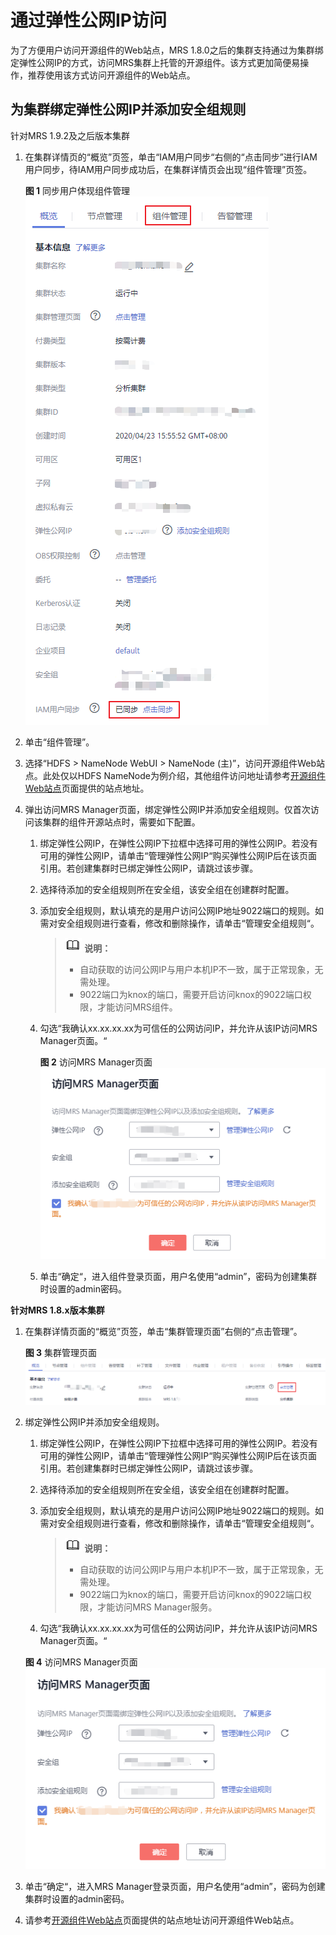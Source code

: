 # 通过弹性公网IP访问<a name="ZH-CN_TOPIC_0173264859"></a>

为了方便用户访问开源组件的Web站点，MRS 1.8.0之后的集群支持通过为集群绑定弹性公网IP的方式，访问MRS集群上托管的开源组件。该方式更加简便易操作，推荐使用该方式访问开源组件的Web站点。

## 为集群绑定弹性公网IP并添加安全组规则<a name="section1664564712116"></a>

针对MRS 1.9.2及之后版本集群

1.  在集群详情页的“概览”页签，单击“IAM用户同步“右侧的“点击同步”进行IAM用户同步，待IAM用户同步成功后，在集群详情页会出现“组件管理”页签。

    **图 1**  同步用户体现组件管理<a name="fig12565520121916"></a>  
    ![](figures/同步用户体现组件管理.png "同步用户体现组件管理")

2.  单击“组件管理”。
3.  选择“HDFS \> NameNode WebUI \> NameNode \(主\)”，访问开源组件Web站点。此处仅以HDFS NameNode为例介绍，其他组件访问地址请参考[开源组件Web站点](开源组件Web站点.md)页面提供的站点地址。
4.  弹出访问MRS Manager页面，绑定弹性公网IP并添加安全组规则。仅首次访问该集群的组件开源站点时，需要如下配置。
    1.  绑定弹性公网IP，在弹性公网IP下拉框中选择可用的弹性公网IP。若没有可用的弹性公网IP，请单击“管理弹性公网IP“购买弹性公网IP后在该页面引用。若创建集群时已绑定弹性公网IP，请跳过该步骤。
    2.  选择待添加的安全组规则所在安全组，该安全组在创建群时配置。
    3.  添加安全组规则，默认填充的是用户访问公网IP地址9022端口的规则。如需对安全组规则进行查看，修改和删除操作，请单击“管理安全组规则“。

        >![](public_sys-resources/icon-note.gif) **说明：**   
        >-   自动获取的访问公网IP与用户本机IP不一致，属于正常现象，无需处理。  
        >-   9022端口为knox的端口，需要开启访问knox的9022端口权限，才能访问MRS组件。  

    4.  勾选“我确认xx.xx.xx.xx为可信任的公网访问IP，并允许从该IP访问MRS Manager页面。“

        **图 2**  访问MRS Manager页面<a name="fig1499010361525"></a>  
        ![](figures/访问MRS-Manager页面.png "访问MRS-Manager页面")

    5.  单击“确定“，进入组件登录页面，用户名使用“admin”，密码为创建集群时设置的admin密码。


**针对MRS 1.8.x版本集群**

1.  在集群详情页面的“概览”页签，单击“集群管理页面”右侧的“点击管理”。

    **图 3**  集群管理页面<a name="fig152964307113"></a>  
    ![](figures/集群管理页面.png "集群管理页面")

2.  绑定弹性公网IP并添加安全组规则。

    1.  绑定弹性公网IP，在弹性公网IP下拉框中选择可用的弹性公网IP。若没有可用的弹性公网IP，请单击“管理弹性公网IP“购买弹性公网IP后在该页面引用。若创建集群时已绑定弹性公网IP，请跳过该步骤。
    2.  选择待添加的安全组规则所在安全组，该安全组在创建群时配置。
    3.  添加安全组规则，默认填充的是用户访问公网IP地址9022端口的规则。如需对安全组规则进行查看，修改和删除操作，请单击“管理安全组规则“。

        >![](public_sys-resources/icon-note.gif) **说明：**   
        >-   自动获取的访问公网IP与用户本机IP不一致，属于正常现象，无需处理。  
        >-   9022端口为knox的端口，需要开启访问knox的9022端口权限，才能访问MRS Manager服务。  

    4.  勾选“我确认xx.xx.xx.xx为可信任的公网访问IP，并允许从该IP访问MRS Manager页面。“

    **图 4**  访问MRS Manager页面<a name="zh-cn_topic_0035209594_fig1768919558220"></a>  
    ![](figures/访问MRS-Manager页面.png "访问MRS-Manager页面")

3.  单击“确定“，进入MRS Manager登录页面，用户名使用“admin”，密码为创建集群时设置的admin密码。
4.  请参考[开源组件Web站点](开源组件Web站点.md)页面提供的站点地址访问开源组件Web站点。

